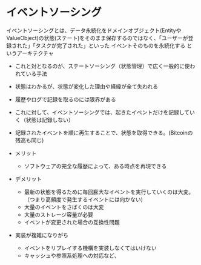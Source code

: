 # イベントソーシング
イベントソーシングとは、データ永続化をドメインオブジェクト(EntityやValueObject)の状態(ステート)をそのまま保存するのではなく、「ユーザーが登録された」「タスクが完了された」といった イベントそのものを永続化する というアーキテクチャ

- これと対となるのが、ステートソーシング（状態管理）で広く一般的に使われている手法
- 状態はわかるが、状態が変化した理由や経緯が全て失われる
- 履歴やログで記録を取るのには限界がある
- これに対して、イベントソーシングでは、起きたイベントだけを記録していく（状態は記録しない）
- 記録されたイベントを順に再生することで、状態を取得できる。(Bitcoinの残高も同じ)

- メリット
    - ソフトウェアの完全な履歴によって、ある時点を再現できる
- デメリット
    - 最新の状態を得るために毎回膨大なイベントを実行していくのは大変。（つまり高頻度で発生するイベントには向かない)
    - 大量のイベントをさばくのは大変
    - 大量のストレージ容量が必要    
    - イベントが変更された場合の互換性問題
- 実装が複雑になりがち
    - イベントをリプレイする機構を実装しなくてはいけない
    - キャッシュや参照系処理への対応など、
